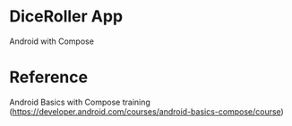 # DiceRoller App
Android with Compose

# Reference
Android Basics with Compose training (https://developer.android.com/courses/android-basics-compose/course)
